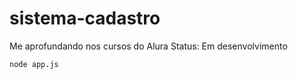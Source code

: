 # sistema-cadastro

Me aprofundando nos cursos do Alura 
Status: Em desenvolvimento


```
node app.js
```
